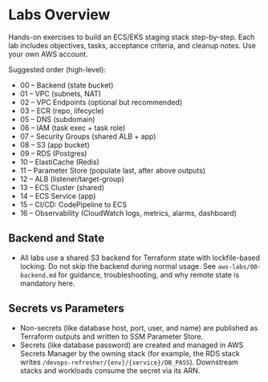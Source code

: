 # Labs Overview

Hands-on exercises to build an ECS/EKS staging stack step-by-step. Each lab includes objectives, tasks, acceptance criteria, and cleanup notes. Use your own AWS account.

Suggested order (high-level):

- 00 – Backend (state bucket)
- 01 – VPC (subnets, NAT)
- 02 – VPC Endpoints (optional but recommended)
- 03 – ECR (repo, lifecycle)
- 05 – DNS (subdomain)
- 06 – IAM (task exec + task role)
- 07 – Security Groups (shared ALB + app)
- 08 – S3 (app bucket)
- 09 – RDS (Postgres)
- 10 – ElastiCache (Redis)
- 11 – Parameter Store (populate last, after above outputs)
- 12 – ALB (listener/target-group)
- 13 – ECS Cluster (shared)
- 14 – ECS Service (app)
- 15 – CI/CD: CodePipeline to ECS
- 16 – Observability (CloudWatch logs, metrics, alarms, dashboard)

## Backend and State

- All labs use a shared S3 backend for Terraform state with lockfile-based locking. Do not skip the backend during normal usage. See `aws-labs/00-backend.md` for guidance, troubleshooting, and why remote state is mandatory here.

## Secrets vs Parameters

- Non-secrets (like database host, port, user, and name) are published as Terraform outputs and written to SSM Parameter Store.
- Secrets (like database password) are created and managed in AWS Secrets Manager by the owning stack (for example, the RDS stack writes `/devops-refresher/{env}/{service}/DB_PASS`). Downstream stacks and workloads consume the secret via its ARN.
